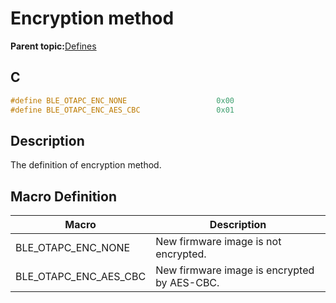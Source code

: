 # Encryption method

**Parent topic:**[Defines](GUID-0B7BF012-9A69-49E9-B460-3E8BA6BAF6F6.md)

## C

```c
#define BLE_OTAPC_ENC_NONE                    0x00
#define BLE_OTAPC_ENC_AES_CBC                 0x01
```

## Description

The definition of encryption method.

## Macro Definition

|Macro|Description|
|-----|-----------|
|BLE\_OTAPC\_ENC\_NONE|New firmware image is not encrypted.|
|BLE\_OTAPC\_ENC\_AES\_CBC|New firmware image is encrypted by AES-CBC.|

